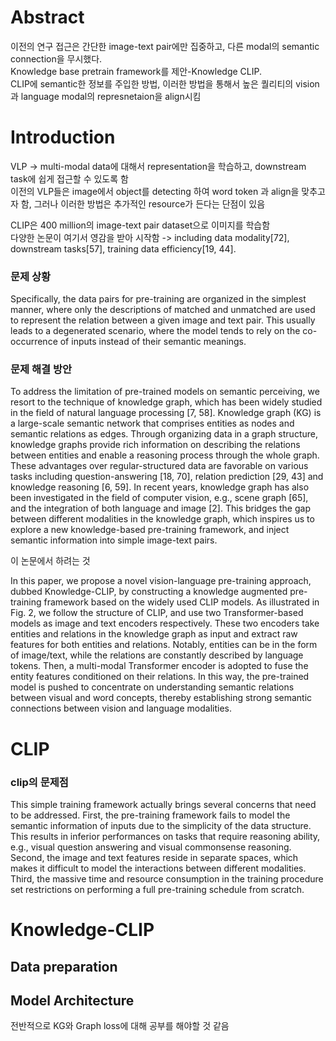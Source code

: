 # Abstract

이전의 연구 접근은 간단한 image-text pair에만 집중하고, 다른 modal의 semantic connection을 무시했다.    
Knowledge base pretrain framework를 제안-Knowledge CLIP.    
CLIP에 semantic한 정보를 주입한 방법, 이러한 방법을 통해서 높은 퀄리티의 vision 과 language modal의 represnetaion을 align시킴    

# Introduction

VLP -> multi-modal data에 대해서 representation을 학습하고, downstream task에 쉽게 접근할 수 있도록 함    
이전의 VLP들은 image에서 object를 detecting 하여 word token 과 align을 맞추고자 함, 그러나 이러한 방법은 추가적인 resource가 든다는 단점이 있음    

CLIP은 400 million의 image-text pair dataset으로 이미지를 학습함    
다양한 논문이 여기서 영감을 받아 시작함 -> including data modality[72], downstream tasks[57], training data efficiency[19, 44].   

### 문제 상황

Specifically, the data pairs for pre-training are organized in the simplest manner, where only the descriptions of matched and unmatched are used to represent the relation between a given image and text pair. This usually leads to a degenerated scenario, where the model tends to rely on the co-occurrence of inputs instead of their semantic meanings.     

### 문제 해결 방안

To address the limitation of pre-trained models on semantic perceiving, we resort to the technique of knowledge graph, which has been widely studied in the field of natural language processing [7, 58]. Knowledge graph (KG) is a large-scale semantic network that comprises entities as nodes and semantic relations as edges. Through organizing data in a graph structure, knowledge graphs provide rich information on describing the relations between entities and enable a reasoning process through the whole graph. These advantages over regular-structured data are favorable on various tasks including question-answering [18, 70], relation prediction [29, 43] and knowledge reasoning [6, 59]. In recent years, knowledge graph has also been investigated in the field of computer vision, e.g., scene graph [65], and the integration of both language and image [2]. This bridges the gap between different modalities in the knowledge graph, which inspires us to explore a new knowledge-based pre-training framework, and inject semantic information into simple image-text pairs.    


이 논문에서 하려는 것 

In this paper, we propose a novel vision-language pre-training approach, dubbed Knowledge-CLIP, by constructing a knowledge augmented pre-training framework based on the widely used CLIP models. As illustrated in Fig. 2, we follow the structure of CLIP, and use two Transformer-based models as image and text encoders respectively. These two encoders take entities and relations in the knowledge graph as input and extract raw features for both entities and relations. Notably, entities can be in the form of image/text, while the relations are constantly described by language tokens. Then, a multi-modal Transformer encoder is adopted to fuse the entity features conditioned on their relations. In this way, the pre-trained model is pushed to concentrate on understanding semantic relations between visual and word concepts, thereby establishing strong semantic connections between vision and language modalities.


# CLIP

### clip의 문제점

This simple training framework actually brings several concerns that need to be addressed. First, the pre-training framework fails to model the semantic information of inputs due to the simplicity of the data structure. This results in inferior performances on tasks that require reasoning ability, e.g., visual question answering and visual commonsense reasoning. Second, the image and text features reside in separate spaces, which makes it difficult to model the interactions between different modalities. Third, the massive time and resource consumption in the training procedure set restrictions on performing a full pre-training schedule from scratch.

# Knowledge-CLIP

## Data preparation

## Model Architecture



전반적으로 KG와 Graph loss에 대해 공부를 해야할 것 같음
